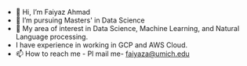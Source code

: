 - 👋 Hi, I’m Faiyaz Ahmad
- 👀 I’m pursuing Masters' in Data Science
- 💞️ My area of interest in Data Science, Machine Learning, and Natural Language processing.
- I have experience in working in GCP and AWS Cloud. 
- 📫 How to reach me - Pl mail me- faiyaza@umich.edu

<!---
faiyaz106/faiyaz106 is a ✨ special ✨ repository because its `README.md` (this file) appears on your GitHub profile.
You can click the Preview link to take a look at your changes.
--->
